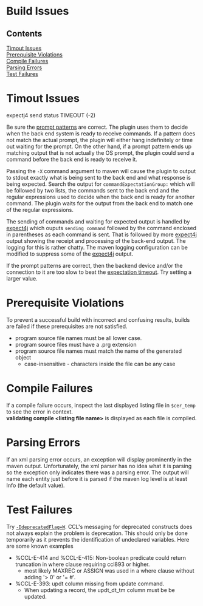   # Build Issues

## Contents
[Timout Issues](#timout-issues)  
[Prerequisite Violations](#prerequisite-violations)  
[Compile Failures](#compile-failures)  
[Parsing Errors](#parsing-errors)  
[Test Failures](#test-failures)  

Timout Issues
===
expectj4 send status TIMEOUT (-2)

Be sure the [prompt patterns] are correct. The plugin uses them to decide when the back end system is ready to receive commands. 
If a pattern does not match the actual prompt, the plugin will either hang indefinitely or time out waiting for the prompt. On the other hand, 
if a prompt pattern ends up matching output that is not actually the OS prompt, the plugin could send a command before the back end is ready to receive it. 

Passing the `-X` command argument to maven will cause the plugin to output to stdout
exactly what is being sent to the back end and what response is being expected. Search the output for `commandExpectationGroup:` which will be followed by two lists,
the commands sent to the back end and the regular expressions used to decide when the back end is ready for
another command. The plugin waits for the output from the back end to match one of the regular expressions.

The sending of commands and waiting for expected output is handled by [expect4j] which ouputs `sending command` followed by the command enclosed in parentheses as 
each command is sent. That is followed by more [expect4j] output showing the receipt and processing of the back-end output. The logging for this is rather chatty. The maven logging
configuration can be modified to suppress some of the [expect4j] output.

If the prompt patterns are correct, then the backend device and/or the connection to it are too slow to beat the [expectation timeout][expectation timeout]. Try setting a larger value.

Prerequisite Violations
===
To prevent a successful build with incorrect and confusing results, builds are failed if these prerequisites are not satisfied.  
- program source file names must be all lower case.
- program source files must have a .prg extension
- program source file names must match the name of the generated object
    - case-insensitive - characters inside the file can be any case

Compile Failures
===
If a compile failure occurs, inspect the last displayed listing file in `$cer_temp` to see the error in context.  
**validating compile &lt;listing file name&gt;** is displayed as each file is compiled.  


Parsing Errors
===
If an xml parsing error occurs, an exception will display prominently in the maven output. Unfortunately, the xml parser has no idea what it is parsing so the exception only 
indicates there was a parsing error. The output will name each entity just before it is parsed if the maven log level is at least Info (the default value).

Test Failures
===
Try [`-DdeprecatedFlag=W`](CONFIGURATIONOPTIONS.md#deprecatedFlag). CCL's messaging for deprecated constructs does not always explain the problem is deprecation. This should only be done temporarily as it
prevents the identification of undeclared variables. Here are some known examples
- %CCL-E-414 and %CCL-E-415: Non-boolean predicate could return truncation in where clause requiring ccl893 or higher.
  - most likely MAXREC or ASSIGN was used in a where clause without adding '> 0' or '= #'. 
- %CCL-E-393: updt column missing from update command.
  - When updating a record, the updt_dt_tm column must be be updated.

[prompt patterns]:./CONFIGURATIONOPTIONS.md#osPromptPattern
[expectation timeout]:./CONFIGURATIONOPTIONS.md#expectationTimeout
[expect4j]:https://github.com/cverges/expect4j
